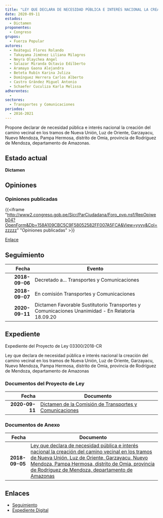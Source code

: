 ```yaml
---
title: "LEY QUE DECLARA DE NECESIDAD PÚBLICA E INTERÉS NACIONAL LA CREACIÓN DEL CAMINO VECINAL EN LOS TRAMOS DE NUEVA UNIÓN, LUZ DE ORIENTE, GARZAYACU, NUEVO MENDOZA, PAMPA HERMOSA, DISTRITO DE OMIA, PROVINCIA DE RODRÍGUEZ DE MENDOZA, DEPARTAMENTO DE AMAZONAS"
date: 2020-09-11
estados: 
  - Dictamen
proponentes: 
  - Congreso
grupos: 
  - Fuerza Popular
autores: 
  - Reátegui Flores Rolando
  - Takayama Jiménez Liliana Milagros
  - Neyra Olaychea Angel
  - Salazar Miranda Octavio Edilberto
  - Aramayo Gaona Alejandra
  - Beteta Rubín Karina Juliza
  - Domínguez Herrera Carlos Alberto
  - Castro Grández Miguel Antonio
  - Schaefer Cuculiza Karla Melissa
adherentes: 
  - 
sectores: 
  - Transportes y Comunicaciones
periodos: 
  - 2016-2021
---
```


Propone declarar de necesidad pública e interés nacional la creación del camino vecinal en los tramos de Nueva Unión, Luz de Oriente, Garzayacu, Nuevo Mendoza, Pampa Hermosa, distrito de Omia, provincia de Rodríguez de Mendoza, departamento de Amazonas.


## Estado actual

**Dictamen**

## Opiniones

### Opiniones publicadas

{{<iframe "http://www2.congreso.gob.pe/Sicr/ParCiudadana/Foro_pvp.nsf/RepOpiweb04?OpenForm&Db=158A109CBC5C9F58052582FF007A5FCA&View=yyyy&Col=zzzzz" "Opiniones publicadas" >}}

[Enlace](http://www2.congreso.gob.pe/Sicr/ParCiudadana/Foro_pvp.nsf/RepOpiweb04?OpenForm&Db=158A109CBC5C9F58052582FF007A5FCA&View=yyyy&Col=zzzzz)

## Seguimiento

| Fecha | Evento |
|------:|--------|
| **2018-09-06** | Decretado a... Transportes y Comunicaciones|
| **2018-09-07** | En comisión Transportes y Comunicaciones|
| **2020-09-11** | Dictamen Favorable Sustitutorio Transportes y Comunicaciones Unanimidad - En Relatoría 18.09.20|


## Expediente

Expediente del Proyecto de Ley 03300/2018-CR

Ley que declara de necesidad pública e interés nacional la creación del camino vecinal en los tramos de Nueva Unión, Luz de Oriente, Garzayacu, Nuevo Mendoza, Pampa Hermosa, distrito de Omia, provincia de Rodríguez de Mendoza, departamento de Amazonas


### Documentos del Proyecto de Ley

| Fecha | Documento |
|------:|--------|
| **2020-09-11** | [Dictamen de la Comisión de Transportes y Comunicaciones](http://www.leyes.congreso.gob.pe/Documentos/2016_2021/Dictamenes/Proyectos_de_Ley/03300DC23MAY-20200911.pdf) |

### Documentos de Anexo

| Fecha | Documento |
|------:|--------|
| **2018-09-05** | [Ley que declara de necesidad pública e interés nacional la creación del camino vecinal en los tramos de Nueva Unión, Luz de Oriente, Garzayacu, Nuevo Mendoza, Pampa Hermosa, distrito de Omia, provincia de Rodríguez de Mendoza, departamento de Amazonas](http://www.leyes.congreso.gob.pe/Documentos/2016_2021/Proyectos_de_Ley_y_de_Resoluciones_Legislativas/PL0330020180905.PDF) |

## Enlaces 

- [Seguimiento](http://www2.congreso.gob.pe/Sicr/TraDocEstProc/CLProLey2016.nsf/f7fff46988ca05b1052578e100829cc7/2249a4a8e8d9bfdb052582ff007acdf7?OpenDocument)
- [Expediente Digital](http://www2.congreso.gob.pe/Sicr/TraDocEstProc/CLProLey2016.nsf/f7fff46988ca05b1052578e100829cc7/2249a4a8e8d9bfdb052582ff007acdf7?OpenDocument&Click=05257FB7005EB655.eb71d0cf91d8294e05256cdf006b5706/$Body/0.1C6C)
